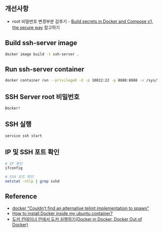 ## 개선사항

* root 비밀번호 변경부분 감추기 - [Build secrets in Docker and Compose v1, the secure way](https://pythonspeed.com/articles/build-secrets-docker-compose/) 참고하기

## Build ssh-server image

```sh
docker image build -t ssh-server .
```

## Run ssh-server container

```sh
docker container run --privileged -d -p 10022:22 -p 8888:8888 -v /sys/fs/cgroup:/sys/fs/cgroup --name ssh-server ssh-server
```

## SSH Server root 비밀번호

```
Docker!
```

## SSH 실행

```sh
service ssh start
```

## IP 및 SSH 포트 확인

```sh
# IP 확인
ifconfig

# SSH 포트 확인
netstat -ntlp | grep sshd
```

## Reference

* [docker "Couldn't find an alternative telinit implementation to spawn"](https://stackoverflow.com/questions/36545105/docker-couldnt-find-an-alternative-telinit-implementation-to-spawn)
* [How to install Docker inside my ubuntu container?](https://stackoverflow.com/questions/59174838/how-to-install-docker-inside-my-ubuntu-container)
* [도커 컨테이너 안에서 도커 실행하기(Docker in Docker, Docker Out of Docker)](https://m.blog.naver.com/PostView.naver?isHttpsRedirect=true&blogId=isc0304&logNo=222274955992)